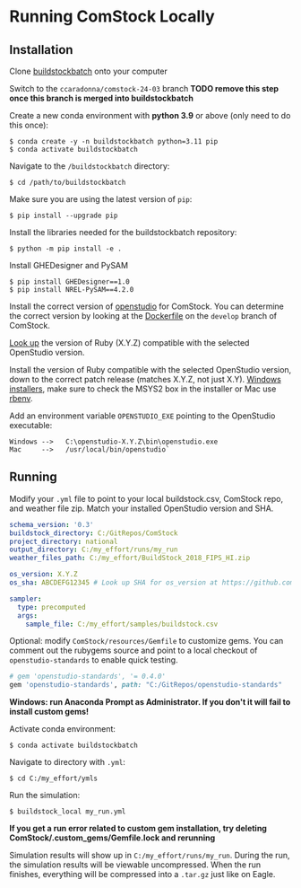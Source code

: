 # Running ComStock Locally

## Installation

Clone [buildstockbatch](https://github.com/NREL/buildstockbatch) onto your computer

Switch to the `ccaradonna/comstock-24-03` branch **TODO remove this step once this branch is merged into buildstockbatch**

Create a new conda environment with **python 3.9** or above (only need to do this once):
```
$ conda create -y -n buildstockbatch python=3.11 pip
$ conda activate buildstockbatch
```

Navigate to the `/buildstockbatch` directory:
```
$ cd /path/to/buildstockbatch
```

Make sure you are using the latest version of `pip`:
```
$ pip install --upgrade pip
```

Install the libraries needed for the buildstockbatch repository:
```
$ python -m pip install -e .
```

Install GHEDesigner and PySAM
```
$ pip install GHEDesigner==1.0
$ pip install NREL-PySAM==4.2.0
```

Install the correct version of [openstudio](https://github.com/NREL/OpenStudio/releases) for ComStock. You can determine the correct version by looking at the [Dockerfile](https://github.com/NREL/ComStock/blob/develop/build/Dockerfile#L5) on the `develop` branch of ComStock.

[Look up](https://github.com/NREL/OpenStudio/wiki/OpenStudio-SDK-Version-Compatibility-Matrix) the version of Ruby (X.Y.Z) compatible with the selected OpenStudio version.

Install the version of Ruby compatible with the selected OpenStudio version, down to the correct patch release (matches X.Y.Z, not just X.Y). [Windows installers](https://rubyinstaller.org/downloads/archives/), make sure to check the MSYS2 box in the installer or Mac use [rbenv](http://octopress.org/docs/setup/rbenv/).

Add an environment variable `OPENSTUDIO_EXE` pointing to the OpenStudio executable:
```
Windows -->   C:\openstudio-X.Y.Z\bin\openstudio.exe
Mac     -->   /usr/local/bin/openstudio`
```

## Running

Modify your `.yml` file to point to your local buildstock.csv, ComStock repo, and weather file zip.
Match your installed OpenStudio version and SHA.
```yml
schema_version: '0.3'
buildstock_directory: C:/GitRepos/ComStock
project_directory: national
output_directory: C:/my_effort/runs/my_run
weather_files_path: C:/my_effort/BuildStock_2018_FIPS_HI.zip

os_version: X.Y.Z
os_sha: ABCDEFG12345 # Look up SHA for os_version at https://github.com/NREL/OpenStudio/wiki/OpenStudio-SDK-Version-Compatibility-Matrix

sampler:
  type: precomputed
  args:
    sample_file: C:/my_effort/samples/buildstock.csv
```

Optional: modify `ComStock/resources/Gemfile` to customize gems. You can comment out the rubygems source and point to a local checkout of `openstudio-standards` to enable quick testing.
```ruby
# gem 'openstudio-standards', '= 0.4.0'
gem 'openstudio-standards', path: "C:/GitRepos/openstudio-standards"
```

__Windows: run Anaconda Prompt as Administrator. If you don't it will fail to install custom gems!__

Activate conda environment:
```
$ conda activate buildstockbatch
```

Navigate to directory with `.yml`:
```
$ cd C:/my_effort/ymls
```

Run the simulation:
```
$ buildstock_local my_run.yml
```

__If you get a run error related to custom gem installation, try deleting  ComStock/.custom_gems/Gemfile.lock and rerunning__




Simulation results will show up in `C:/my_effort/runs/my_run`. During the run,
the simulation results will be viewable uncompressed. When the run finishes,
everything will be compressed into a `.tar.gz` just like on Eagle.
